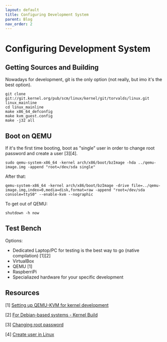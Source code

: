 ```yaml
---
layout: default
title: Configuring Development System
parent: Blog
nav_order: 2
---
```


# Configuring Development System

## Getting Sources and Building

Nowadays for development, git is the only option (not really, but imo it's the best option).

```
git clone git://git.kernel.org/pub/scm/linux/kernel/git/torvalds/linux.git linux_mainline
cd linux_mainline
make x86_64_defconfig
make kvm_guest.config
make -j32 all
```

## Boot on QEMU

If it's the first time booting, boot as "single" user in order to change root password
and create a user [3][4].

```
sudo qemu-system-x86_64 -kernel arch/x86/boot/bzImage -hda ../qemu-image.img -append "root=/dev/sda single"
```

After that:

```
qemu-system-x86_64 -kernel arch/x86/boot/bzImage -drive file=../qemu-image.img,index=0,media=disk,format=raw -append "root=/dev/sda console=ttyS0" --enable-kvm --nographic
```

To get out of QEMU:

```
shutdown -h now
```

## Test Bench

Options:

- Dedicated Laptop/PC for testing is the best way to go (native compilation) [1][2]
- VirtualBox
- QEMU [1]
- RaspberriPi
- Specialiazed hardware for your specific development

## Resources

[1] [Setting up QEMU-KVM for kernel development](https://www.collabora.com/news-and-blog/blog/2017/01/16/setting-up-qemu-kvm-for-kernel-development/)

[2] [For Debian-based systems - Kernel Build](https://wiki.ubuntu.com/KernelTeam/GitKernelBuild)

[3] [Changing root password](https://askubuntu.com/questions/57620/getting-an-authentication-token-manipulation-error-when-trying-to-change-my-us)

[4] [Create user in Linux](https://linuxize.com/post/how-to-create-users-in-linux-using-the-useradd-command/)
